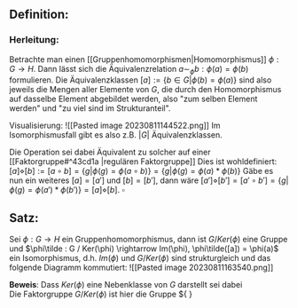 ## Definition:
### Herleitung:
Betrachte man einen [[Gruppenhomomorphismen|Homomorphismus]] $\phi: G \rightarrow H$. Dann lässt sich die Äquivalenzrelation $a \sim_\phi b : \phi(a) = \phi(b)$ formulieren. Die Äquivalenzklassen $[a] := \{b \in G | \phi(b) = \phi(a)\}$ sind also jeweils die Mengen aller Elemente von $G$, die durch den Homomorphismus auf dasselbe Element abgebildet werden, also "zum selben Element werden" und "zu viel sind im Strukturanteil". 

Visualisierung:
![[Pasted image 20230811144522.png]]
Im Isomorphismusfall gibt es also z.B. $|G|$ Äquivalenzklassen.

Die Operation sei dabei Äquivalent zu solcher auf einer [[Faktorgruppe#^43cd1a |regulären Faktorgruppe]]
Dies ist wohldefiniert: $[a] \diamond [b] := [a \circ b] = \{g | \phi(g) = \phi(a \circ b) \} = \{g | \phi(g) = \phi(a) * \phi(b) \}$ Gäbe es nun ein weiteres $[a] = [a']$ und $[b] = [b']$, dann wäre $[a'] \diamond [b'] = [a' \circ b'] = \{g | \phi(g) = \phi(a') * \phi(b') \} = [a] \diamond [b]$. $\square$ 
## Satz:
Sei $\phi: G \rightarrow H$ ein Gruppenhomomorphismus, dann ist $G / Ker(\phi)$ eine Gruppe und 
$\phi\tilde : G / Ker(\phi) \rightarrow Im(\phi), \phi\tilde([a]) = \phi(a)$ ein Isomorphismus, d.h. $Im(\phi)$ und $G/Ker(\phi)$ sind strukturgleich und das folgende Diagramm kommutiert:
![[Pasted image 20230811163540.png]]

**Beweis**: 
Dass $Ker(\phi)$ eine Nebenklasse von $G$ darstellt sei dabei  
Die Faktorgruppe $G / Ker(\phi)$ ist hier die Gruppe $\{ \}